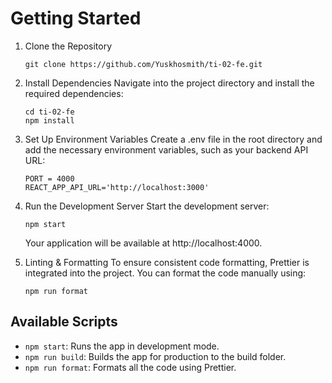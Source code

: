 # Getting Started

1. Clone the Repository
    ```
    git clone https://github.com/Yuskhosmith/ti-02-fe.git
    ```

2. Install Dependencies
    Navigate into the project directory and install the required dependencies:
    ```
    cd ti-02-fe
    npm install
    ```

3. Set Up Environment Variables
    Create a .env file in the root directory and add the necessary environment variables, such as your backend API URL:
    ```
    PORT = 4000
    REACT_APP_API_URL='http://localhost:3000'
    ```

4. Run the Development Server
    Start the development server:
    ```
    npm start
    ```
    Your application will be available at http://localhost:4000.

5. Linting & Formatting
    To ensure consistent code formatting, Prettier is integrated into the project. You can format the code manually using:
    ```
    npm run format
    ```

## Available Scripts
- `npm start`: Runs the app in development mode.
- `npm run build`: Builds the app for production to the build folder.
- `npm run format`: Formats all the code using Prettier.

